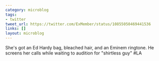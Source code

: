 ```yaml
---
category: microblog
tags:
- twitter
tweet_url: https://twitter.com/ExMember/status/10855050469441536
links: []
layout: microblog
---
```

She's got an Ed Hardy bag, bleached hair, and an Eminem ringtone. He screens her calls while waiting to audition for "shirtless guy" #LA
